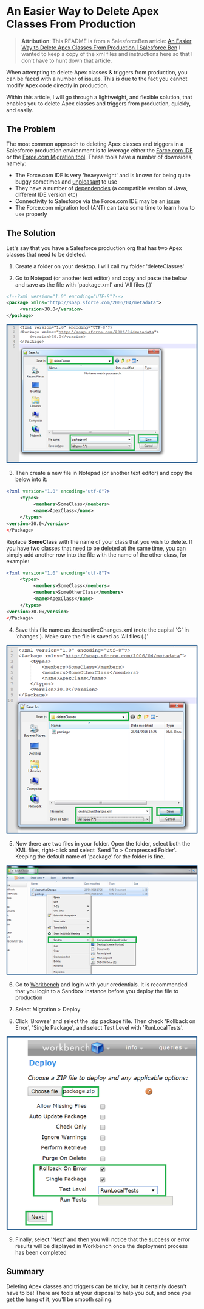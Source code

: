 # An Easier Way to Delete Apex Classes From Production

> **Attribution**: This README is from a SalesforceBen article: [An Easier Way to Delete Apex Classes From Production | Salesforce Ben](https://www.salesforceben.com/way-to-delete-apex-classes-from-production/)
> I wanted to keep a copy of the xml files and instructions here so that I don't have to hunt down that article.

When attempting to delete Apex classes & triggers from production, you can be faced with a number of issues. This is due to the fact you cannot modify Apex code directly in production.

Within this article, I will go through a lightweight, and flexible solution, that enables you to delete Apex classes and triggers from production, quickly, and easily.

## The Problem

The most common approach to deleting Apex classes and triggers in a Salesforce production environment is to leverage either the [Force.com IDE](https://developer.salesforce.com/page/Force.com_Migration_Tool) or the [Force.com Migration tool](https://developer.salesforce.com/page/Force.com_Migration_Tool). These tools have a number of downsides, namely:

- The Force.com IDE is very 'heavyweight' and is known for being quite buggy sometimes and [unpleasant](http://sebastien-arbogast.com/2009/07/18/why-do-i-hate-eclipse/) to use
- They have a number of [dependencies](http://salesforce.stackexchange.com/questions/108101/force-ide-installation-problem) (a compatible version of Java, different IDE version etc)
- Connectivity to Salesforce via the Force.com IDE may be an [issue](http://salesforce.stackexchange.com/questions/89193/force-com-ide-eclipse-connection-issues)
- The Force.com migration tool (ANT) can take some time to learn how to use properly

## The Solution

Let's say that you have a Salesforce production org that has two Apex classes that need to be deleted.

1. Create a folder on your desktop. I will call my folder 'deleteClasses'

2. Go to Notepad (or another text editor) and copy and paste the below and save as the file with 'package.xml' and 'All files (*.*)'

```xml
<!--?xml version="1.0" encoding="UTF-8"?-->
<package xmlns="http://soap.sforce.com/2006/04/metadata">
     <version>30.0</version>
</package>
```

![image01](images/image01.png)

3. Then create a new file in Notepad (or another text editor) and copy the below into it:

```xml
<?xml version="1.0" encoding="utf-8"?>
     <types>
          <members>SomeClass</members>
          <name>ApexClass</name>
     </types>
<version>30.0</version>
</Package>
```

Replace **SomeClass** with the name of your class that you wish to delete. If you have two classes that need to be deleted at the same time, you can simply add another <members> row into the file with the name of the other class, for example:

```xml
<?xml version="1.0" encoding="utf-8"?>
     <types>
          <members>SomeClass</members>
          <members>SomeOtherClass</members>
          <name>ApexClass</name>
     </types>
<version>30.0</version>
</Package>
```

4. Save this file name as destructiveChanges.xml (note the capital 'C' in 'changes'). Make sure the file is saved as 'All files (*.*)'

![image01](images/image02.png)

5. Now there are two files in your folder. Open the folder, select both the XML files, right-click and select 'Send To > Compressed Folder'. Keeping the default name of 'package' for the folder is fine.

![image01](images/image03.png)

6. Go to [Workbench](https://workbench.developerforce.com/login.php?startUrl=%2Fquery.php) and login with your credentials. It is recommended that you login to a Sandbox instance before you deploy the file to production

7. Select Migration > Deploy

8. Click 'Browse' and select the .zip package file. Then check 'Rollback on Error', 'Single Package', and select Test Level with 'RunLocalTests'.

![image01](images/image04.png)

9.  Finally, select 'Next' and then you will notice that the success or error results will be displayed in Workbench once the deployment process has been completed

## Summary

Deleting Apex classes and triggers can be tricky, but it certainly doesn't have to be! There are tools at your disposal to help you out, and once you get the hang of it, you'll be smooth sailing.